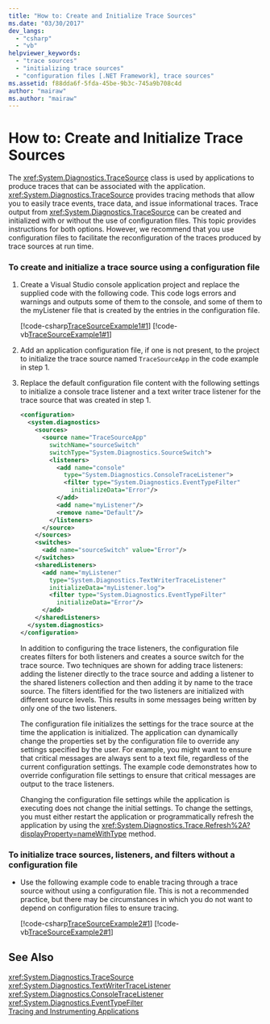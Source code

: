 ```yaml
---
title: "How to: Create and Initialize Trace Sources"
ms.date: "03/30/2017"
dev_langs: 
  - "csharp"
  - "vb"
helpviewer_keywords: 
  - "trace sources"
  - "initializing trace sources"
  - "configuration files [.NET Framework], trace sources"
ms.assetid: f88dda6f-5fda-45be-9b3c-745a9b708c4d
author: "mairaw"
ms.author: "mairaw"
---
```

# How to: Create and Initialize Trace Sources
The <xref:System.Diagnostics.TraceSource> class is used by applications to produce traces that can be associated with the application. <xref:System.Diagnostics.TraceSource> provides tracing methods that allow you to easily trace events, trace data, and issue informational traces. Trace output from <xref:System.Diagnostics.TraceSource> can be created and initialized with or without the use of configuration files. This topic provides instructions for both options. However, we recommend that you use configuration files to facilitate the reconfiguration of the traces produced by trace sources at run time.  
  
### To create and initialize a trace source using a configuration file  
  
1. Create a Visual Studio console application project and replace the supplied code with the following code. This code logs errors and warnings and outputs some of them to the console, and some of them to the myListener file that is created by the entries in the configuration file.  
  
    [!code-csharp[TraceSourceExample1#1](../../../samples/snippets/csharp/VS_Snippets_CLR/tracesourceexample1/cs/program.cs#1)]
    [!code-vb[TraceSourceExample1#1](../../../samples/snippets/visualbasic/VS_Snippets_CLR/tracesourceexample1/vb/program.vb#1)]  
  
2. Add an application configuration file, if one is not present, to the project to initialize the trace source named `TraceSourceApp` in the code example in step 1.  
  
3. Replace the default configuration file content with the following settings to initialize a console trace listener and a text writer trace listener for the trace source that was created in step 1.  
  
   ```xml  
   <configuration>  
     <system.diagnostics>  
       <sources>  
         <source name="TraceSourceApp"   
           switchName="sourceSwitch"   
           switchType="System.Diagnostics.SourceSwitch">  
           <listeners>  
             <add name="console"   
               type="System.Diagnostics.ConsoleTraceListener">  
               <filter type="System.Diagnostics.EventTypeFilter"   
                 initializeData="Error"/>  
             </add>  
             <add name="myListener"/>  
             <remove name="Default"/>  
           </listeners>  
         </source>  
       </sources>  
       <switches>  
         <add name="sourceSwitch" value="Error"/>  
       </switches>  
       <sharedListeners>  
         <add name="myListener"   
           type="System.Diagnostics.TextWriterTraceListener"   
           initializeData="myListener.log">  
           <filter type="System.Diagnostics.EventTypeFilter"   
             initializeData="Error"/>  
         </add>  
       </sharedListeners>  
     </system.diagnostics>  
   </configuration>  
   ```  
  
    In addition to configuring the trace listeners, the configuration file creates filters for both listeners and creates a source switch for the trace source. Two techniques are shown for adding trace listeners: adding the listener directly to the trace source and adding a listener to the shared listeners collection and then adding it by name to the trace source. The filters identified for the two listeners are initialized with different source levels. This results in some messages being written by only one of the two listeners.  
  
    The configuration file initializes the settings for the trace source at the time the application is initialized. The application can dynamically change the properties set by the configuration file to override any settings specified by the user. For example, you might want to ensure that critical messages are always sent to a text file, regardless of the current configuration settings. The example code demonstrates how to override configuration file settings to ensure that critical messages are output to the trace listeners.  
  
    Changing the configuration file settings while the application is executing does not change the initial settings. To change the settings, you must either restart the application or programmatically refresh the application by using the <xref:System.Diagnostics.Trace.Refresh%2A?displayProperty=nameWithType> method.  
  
### To initialize trace sources, listeners, and filters without a configuration file  
  
- Use the following example code to enable tracing through a trace source without using a configuration file. This is not a recommended practice, but there may be circumstances in which you do not want to depend on configuration files to ensure tracing.  
  
   [!code-csharp[TraceSourceExample2#1](../../../samples/snippets/csharp/VS_Snippets_CLR/tracesourceexample2/cs/program.cs#1)]
   [!code-vb[TraceSourceExample2#1](../../../samples/snippets/visualbasic/VS_Snippets_CLR/tracesourceexample2/vb/program.vb#1)]  
  
## See Also  
 <xref:System.Diagnostics.TraceSource>  
 <xref:System.Diagnostics.TextWriterTraceListener>  
 <xref:System.Diagnostics.ConsoleTraceListener>  
 <xref:System.Diagnostics.EventTypeFilter>  
 [Tracing and Instrumenting Applications](../../../docs/framework/debug-trace-profile/tracing-and-instrumenting-applications.md)
